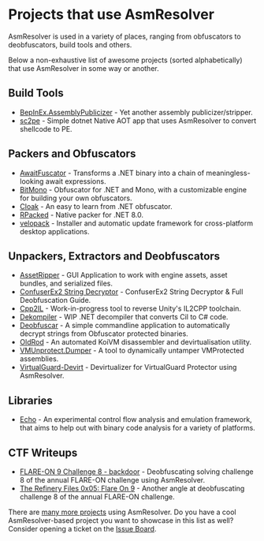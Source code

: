 # Projects that use AsmResolver

AsmResolver is used in a variety of places, ranging from obfuscators to deobfuscators, build tools and others.

Below a non-exhaustive list of awesome projects (sorted alphabetically) that use AsmResolver in some way or another.

## Build Tools

- [BepInEx.AssemblyPublicizer](https://github.com/BepInEx/BepInEx.AssemblyPublicizer) - Yet another assembly publicizer/stripper.
- [sc2pe](https://github.com/Dump-GUY/sc2pe) - Simple dotnet Native AOT app that uses AsmResolver to convert shellcode to PE.


## Packers and Obfuscators

- [AwaitFuscator](https://github.com/Washi1337/AwaitFuscator) - Transforms a .NET binary into a chain of meaningless-looking await expressions.
- [BitMono](https://github.com/sunnamed434/BitMono) -  Obfuscator for .NET and Mono, with a customizable engine for building your own obfuscators.
- [Cloak](https://github.com/WhosLogan/Cloak) - An easy to learn from .NET obfuscator.
- [RPacked](https://github.com/BadRyuner/RPacked) - Native packer for .NET 8.0.
- [velopack](https://github.com/velopack/velopack) - Installer and automatic update framework for cross-platform desktop applications.


## Unpackers, Extractors and Deobfuscators

- [AssetRipper](https://github.com/AssetRipper/AssetRipper) - GUI Application to work with engine assets, asset bundles, and serialized files.
- [ConfuserEx2 String Decryptor](https://github.com/Dump-GUY/ConfuserEx2_String_Decryptor) - ConfuserEx2 String Decryptor & Full Deobfuscation Guide.
- [Cpp2IL](https://github.com/SamboyCoding/Cpp2IL) -  Work-in-progress tool to reverse Unity's IL2CPP toolchain.
- [Dekompiler](https://github.com/CursedLand/Dekompiler) - WIP .NET decompiler that converts Cil to C# code.
- [Deobfuscar](https://github.com/cod3nym/Deobfuscar) - A simple commandline application to automatically decrypt strings from Obfuscator protected binaries.
- [OldRod](https://github.com/Washi1337/OldRod) - An automated KoiVM disassembler and devirtualisation utility.
- [VMUnprotect.Dumper](https://github.com/void-stack/VMUnprotect.Dumper) - A tool to dynamically untamper VMProtected assemblies.
- [VirtualGuard-Devirt](https://github.com/mrT4ntr4/VirtualGuard-Devirt) - Devirtualizer for VirtualGuard Protector using AsmResolver.


## Libraries

- [Echo](https://github.com/Washi1337/Echo) - An experimental control flow analysis and emulation framework, that aims to help out with binary code analysis for a variety of platforms.


## CTF Writeups

- [FLARE-ON 9 Challenge 8 - backdoor](https://washi1337.github.io/ctf-writeups/writeups/flare-on/2022/8/) - Deobfuscating solving challenge 8 of the annual FLARE-ON challenge using AsmResolver.
- [The Refinery Files 0x05: Flare On 9](https://github.com/binref/refinery/blob/master/tutorials/tbr-files.v0x05.flare.on.9.ipynb) - Another angle at deobfuscating challenge 8 of the annual FLARE-ON challenge.


There are [many more projects](https://github.com/Washi1337/AsmResolver/network/dependents?package_id=UGFja2FnZS0xMTk5ODkwODU5) using AsmResolver.
Do you have a cool AsmResolver-based project you want to showcase in this list as well?
Consider opening a ticket on the [Issue Board](https://github.com/Washi1337/AsmResolver/issue).
